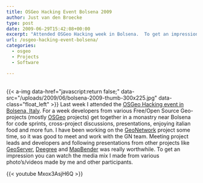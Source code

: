 ```yaml
---
title: OSGeo Hacking Event Bolsena 2009
author: Just van den Broecke
type: post
date: 2009-06-29T15:42:08+00:00
excerpt: "Attended OSGeo Hacking week in Bolsena.  To get an impression you can watch the media mix I made from various photo's/videos made by me and other participants."
url: /osgeo-hacking-event-bolsena/
categories:
  - osgeo
  - Projects
  - Software

---
```

<!-- <img loading="lazy" class="alignleft wp-image-267 size-medium" src="uploads/2009/06/bolsena-2009-thumb-300x225.jpg" alt="bolsena-2009-thumb" width="300" height="225" srcset="https://justobjects.nl/wp-content/uploads/2009/06/bolsena-2009-thumb-300x225.jpg 300w, https://justobjects.nl/wp-content/uploads/2009/06/bolsena-2009-thumb-200x150.jpg 200w, https://justobjects.nl/wp-content/uploads/2009/06/bolsena-2009-thumb-150x112.jpg 150w, https://justobjects.nl/wp-content/uploads/2009/06/bolsena-2009-thumb.jpg 400w" sizes="(max-width: 300px) 100vw, 300px" /> -->
&nbsp;  
{{< a-img data-href="javascript:return false;" data-src="/uploads/2009/06/bolsena-2009-thumb-300x225.jpg" data-class="float_left" >}}
Last week I attended the [OSGeo Hacking event in Bolsena, Italy][2]. For a week developers from various Free/Open Source Geo-projects (mostly  [OSGeo][3] projects) get together in a monastry near Bolsena for code sprints, cross-project discussions, presentations, enjoying italian food and more fun. I have been working on the  [GeoNetwork][4] project some time, so it was good to meet and work with the GN team. Meeting project leads and developers and following presentations from other projects like [GeoServer][5], [Deegree][6] and [MapBender][7] was really worthwhile. To get an impression you can watch the media mix I made from various photo&#8217;s/videos made by me and other participants.

{{< youtube Mxox3AsjH6Q >}}

 [1]: uploads/2009/06/bolsena-2009-thumb.jpg
 [2]: http://wiki.osgeo.org/wiki/OSGeo_Hacking_Event_2009
 [3]: http://www.osgeo.org
 [4]: http://geonetwork-opensource.org
 [5]: http://geoserver.org
 [6]: http://deegree.org
 [7]: http://mapbender.org

